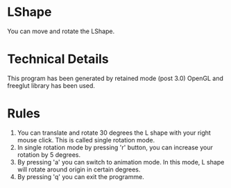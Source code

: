 # LShape
You can move and rotate the LShape.
# Technical Details
This program has been generated by retained mode (post 3.0) OpenGL and freeglut library has been used.
# Rules
1. You can translate and rotate 30 degrees the L shape with your right mouse click. This is called single rotation mode. 
2. In single rotation mode by pressing 'r' button, you can increase your rotation by 5 degrees.
3. By pressing 'a' you can switch to animation mode. In this mode, L shape will rotate around origin in certain degrees.
4. By pressing 'q' you can exit the programme.
